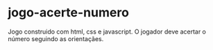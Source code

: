 # jogo-acerte-numero
 Jogo construido com html, css e javascript. O jogador deve acertar o número seguindo as orientaçães.
